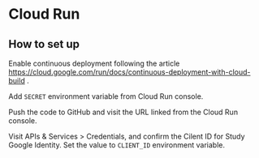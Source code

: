 # Cloud Run

## How to set up

Enable continuous deployment following the article
https://cloud.google.com/run/docs/continuous-deployment-with-cloud-build .

Add `SECRET` environment variable from Cloud Run console.

Push the code to GitHub and visit the URL linked from the Cloud Run console.

Visit APIs & Services > Credentials, and confirm the Cilent ID for Study Google Identity.
Set the value to `CLIENT_ID` environment variable.
